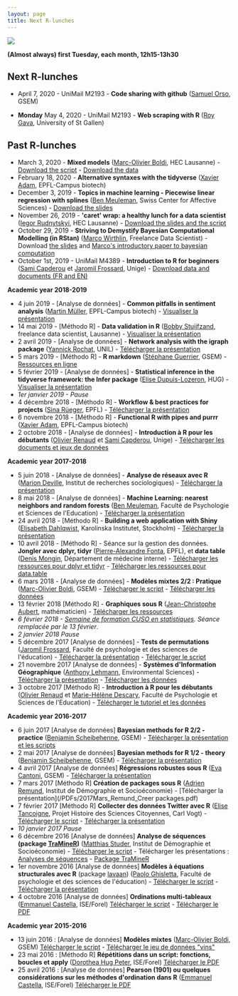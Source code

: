 ```yaml
---
layout: page
title: Next R-lunches
---
```

![](http://www.phdcomics.com/comics/archive/phd112107s.gif)

**(Almost always) first Tuesday, each month, 12h15-13h30**
  
## Next R-lunches

* April 7, 2020 - UniMail M2193 - **Code sharing with github** ([Samuel Orso](https://www.unige.ch/gsem/fr/recherche/instituts/rcs/equipe/fellows/samuel-orso/), GSEM)

* **Monday** May 4, 2020 - UniMail M2193 - **Web scraping with R** ([Roy Gava](https://www.alexandria.unisg.ch/persons/7745), University of St Gallen)

## Past R-lunches

* March 3, 2020 - **Mixed models** ([Marc-Olivier Boldi](https://www.linkedin.com/in/marc-olivier-boldi-7a39564/?originalSubdomain=ch), HEC Lausanne) - [Download the script](https://github.com/use-r-carlvogt/use-r-carlvogt.github.io/blob/master/PDFs/2020Mars_MOBoldi_HandsOn.html) - [Download the data](https://github.com/use-r-carlvogt/use-r-carlvogt.github.io/blob/master/PDFs/2020Mars_MOBoldi_data_lunchR.zip)
* February 18, 2020 - **Alternative syntaxes with the tidyverse** ([Xavier Adam](https://exts.epfl.ch/who-we-are/team), EPFL-Campus biotech)
* December 3, 2019 - **Topics in machine learning - Piecewise linear regression with splines** ([Ben Meuleman](https://www.unige.ch/cisa/members/meuleman-ben/), Swiss Center for Affective Sciences) - [Download the slides](https://github.com/use-r-carlvogt/use-r-carlvogt.github.io/blob/master/PDFs/2019December_BMeuleman_Rlunch_Splines.pdf)
* November 26, 2019 - **'caret' wrap: a healthy lunch for a data scientist** ([Iegor Rudnytskyi](https://irudnyts.github.io/about/), HEC Lausanne) - [Download the slides and the script](https://github.com/irudnyts/caret)
* October 29, 2019 - **Striving to Demystify Bayesian Computational Modelling (in RStan)** ([Marco Wirthlin](https://www.linkedin.com/in/mwirthlin/), Freelance Data Scientist) - Download [the slides](https://github.com/use-r-carlvogt/use-r-carlvogt.github.io/blob/master/PDFs/2019October_MWirthlin_UNIGE_R_Lunch_online_version.pdf) and [Marco's introductory paper to bayesian computation](https://github.com/use-r-carlvogt/use-r-carlvogt.github.io/blob/master/PDFs/2019October_MWirthlin_IntroBayesianComputation_Wirthlin.pdf)
* October 1st, 2019 - UniMail M4389 - **Introduction to R for beginners** ([Sami Capderou](https://www.unige.ch/fapse/mad/equipe/sami-capderou/) et [Jaromil Frossard](https://www.unige.ch/fapse/mad/equipe/frossard/), Unige) - [Download data and documents (FR and EN)](https://github.com/use-r-carlvogt/use-r-carlvogt.github.io/blob/master/PDFs/2019October_MaterialIntro_R_RStudio_Rlunch19.zip)

**Academic year 2018-2019**
* 4 juin 2019 - [Analyse de données] - **Common pitfalls in sentiment analysis** ([Martin Müller](https://people.epfl.ch/martin.muller), EPFL-Campus biotech) - [Visualiser la présentation](https://mar-muel.github.io/pitfalls_in_sentiment_analysis/index.html)
* 14 mai 2019 - [Méthodo R] - **Data validation in R** ([Bobby Stuijfzand](https://www.linkedin.com/in/bobby-stuijfzand-60863448/), freelance data scientist, Lausanne) - [Visualiser la présentation](https://bobbyglenns.github.io/190514-R-lunch-geneva/presentation_online.html)
* 2 avril 2019 - [Analyse de données] - **Network analysis with the igraph package** ([Yannick Rochat](https://applicationspub.unil.ch/interpub/noauth/php/Un/UnPers.php?PerNum=1063847&LanCode=37&menu=curri), UNIL) - [Télécharger la présentation](https://github.com/use-r-carlvogt/use-r-carlvogt.github.io/blob/master/PDFs/2019Avril_Rochat_igraph.pdf)
* 5 mars 2019 - [Méthodo R] - **R markdown** ([Stéphane Guerrier](https://stephaneguerrier.com/index.html), GSEM) - [Ressources en ligne](https://smac-group.github.io/ds/rmarkdown.html)
* 5 février 2019 - [Analyse de données] - **Statistical inference in the tidyverse framework: the Infer package** ([Elise Dupuis-Lozeron](https://www.hug-ge.ch/epidemiologie-clinique/elise-dupuis-lozeron-phd), HUG) - [Visualiser la présentation](https://github.com/use-r-carlvogt/use-r-carlvogt.github.io/blob/master/PDFs/2019Fevrier_EDupuisLozeron_R_lunch_Git/Infer_Pres.html)
* *1er janvier 2019 - Pause*
* 4 décembre 2018 - [Méthodo R] - **Workflow & best practices for projects** ([Sina Rüeger](https://sinarueeger.github.io/), EPFL) - [Télécharger la présentation](https://sinarueeger.github.io/20181204-r-lunchs-gva/#1)
* 6 novembre 2018 - [Méthodo R] - **Functional R with pipes and purrr** ([Xavier Adam](https://exts.epfl.ch/who-we-are/team), EPFL-Campus biotech)
* 2 octobre 2018 - [Analyse de données] - **Introduction à R pour les débutants** ([Olivier Renaud](https://www.unige.ch/fapse/mad/equipe/renaud/) et [Sami Capderou](https://www.unige.ch/fapse/mad/equipe/sami-capderou/), Unige) - [Télécharger les documents et jeux de données](https://github.com/use-r-carlvogt/use-r-carlvogt.github.io/blob/master/PDFs/2018Octobre_MaterialIntro_R_RStudio_Rlunch18.zip)

**Academic year 2017-2018**
* 5 juin 2018 - [Analyse de données] - **Analyse de réseaux avec R** ([Marion Deville](https://www.unige.ch/sciences-societe/socio/fr/mariondeville/),  Institut de recherches sociologiques) - [Télécharger la présentation](https://github.com/use-r-carlvogt/use-r-carlvogt.github.io/blob/master/PDFs/2018Juin_MDeville_intro_reseaux_spnet.pdf)
* 8 mai 2018 - [Analyse de données] - **Machine Learning: nearest neighbors and random forests** ([Ben Meuleman](https://www.researchgate.net/profile/Ben_Meuleman), Faculté de Psychologie et Sciences de l'Education) - [Télécharger la présentation](https://github.com/use-r-carlvogt/use-r-carlvogt.github.io/blob/master/PDFs/2018Mai_Meulemann_Intro_machine_learning.pdf)
* 24 avril 2018 - [Méthodo R] - **Building a web application with Shiny** ([Elisabeth Dahlqwist](https://wp.unil.ch/sgg/elisabeth-dahlqwist/), Karolinska Institutet, Stockholm) - [Télécharger la présentation](https://github.com/rladies/meetup-presentations_lausanne/tree/master/20180314_shiny)
* 10 avril 2018 - [Méthodo R] - Séance sur la gestion des données. **Jongler avec dplyr, tidyr** ([Pierre-Alexandre Fonta](http://ch.linkedin.com/in/pafonta), EPFL), et **data table** ([Denis Mongin](https://www.researchgate.net/profile/Denis_Mongin/info), Département de médecine interne) - [Télécharger les ressources pour dplyr et tidyr](https://github.com/pafonta/r-lunch-10-04-18) - [Télécharger les ressources pour data.table](https://github.com/use-r-carlvogt/use-r-carlvogt.github.io/blob/master/PDFs/2018Avril_Mongin_data_table.zip)
* 6 mars 2018 - [Analyse de données] - **Modèles mixtes 2/2 : Pratique** ([Marc-Olivier Boldi](https://www.unige.ch/gsem/rcs/members2/profs/marc/), GSEM) - [Télécharger le script](https://github.com/use-r-carlvogt/use-r-carlvogt.github.io/blob/master/PDFs/2018Mars_MOBoldi_HandsOn.html) - [Télécharger les données](https://github.com/use-r-carlvogt/use-r-carlvogt.github.io/blob/master/PDFs/2018Mars_MOBoldi_data.zip)
* 13 février 2018 [Méthodo R] - **Graphiques sous R** ([Jean-Christophe Aubert](https://www.linkedin.com/in/jean-christophe-aubert-7295453b/?ppe=1), mathématicien) - [Télécharger les ressources](https://github.com/use-r-carlvogt/use-r-carlvogt.github.io/blob/master/PDFs/2018Mars_JCAubert_ggplot.zip)
* *6 février 2018 - [Semaine de formation CUSO en statistiques](https://statistique.cuso.ch/index.php?id=2688&tx_displaycontroller[showUid]=3840). Séance remplacée par le 13 février*.
* *2 janvier 2018 Pause*
* 5 décembre 2017 [Analyse de données] - **Tests de permutations** ([Jaromil Frossard](https://www.unige.ch/fapse/mad/equipe/frossard/), Faculté de psychologie et des sciences de l'éducation) - [Télécharger la présentation](https://github.com/use-r-carlvogt/use-r-carlvogt.github.io/blob/master/PDFs/2017Decembre_Frossard_presentation_permuco.pdf) - [Télécharger le script](https://github.com/use-r-carlvogt/use-r-carlvogt.github.io/blob/master/PDFs/2017Decembre_Frossard_permuco.R)
* 21 novembre 2017 [Analyse de données] - **Systèmes d'Information Géographique** ([Anthony Lehmann](https://www.unige.ch/envirospace/people/lehmann/), Environmental Sciences) - [Télécharger la présentation](https://github.com/use-r-carlvogt/use-r-carlvogt.github.io/blob/master/PDFs/2017Novembre_Lehmann_Dejeuner-R-Geotatistics-with-R.pdf) - [Télécharger les données](https://github.com/use-r-carlvogt/use-r-carlvogt.github.io/blob/master/PDFs/2017Novembre_Lehmann_data.zip)
* 3 octobre 2017 [Méthodo R] - **Introduction à R pour les débutants** ([Olivier Renaud](https://www.unige.ch/fapse/mad/equipe/renaud/) et [Marie-Hélène Descary](https://www.unige.ch/fapse/mad/equipe/descary/), Faculté de Psychologie et Sciences de l'Education) - [Télécharger le tutoriel et les données](https://github.com/use-r-carlvogt/use-r-carlvogt.github.io/blob/master/PDFs/2017OctobreORenaudMHDescary_introductionR.zip)

**Academic year 2016-2017**
* 6 juin 2017 [Analyse de données] **Bayesian methods for R 2/2 - practice** ([Benjamin Scheibehenne](https://unige.ch/gsem/iom/members1/professors/scheibehenne-benjamin), GSEM) - [Télécharger la présentation et les scripts](https://github.com/use-r-carlvogt/use-r-carlvogt.github.io/blob/master/PDFs/2017Juin_Scheibehenne_Bayesian_methods_practice.zip)
* 2 mai 2017 [Analyse de données] **Bayesian methods for R 1/2 - theory** ([Benjamin Scheibehenne](https://unige.ch/gsem/iom/members1/professors/scheibehenne-benjamin), GSEM) - [Télécharger la présentation](/PDFs/2017Mai_Scheibehenne_Bayesian_methods.pdf)
* 4 avril 2017 [Analyse de données] **Régressions robustes sous R** ([Eva Cantoni](https://www.unige.ch/gsem/rcs/members2/profs/eva-cantoni/), GSEM) - [Télécharger la présentation](/PDFs/2017Avril_Cantoni_Rlunch.pdf)
* 7 mars 2017 [Méthodo R] **Création de packages sous R** ([Adrien Remund](https://www.unige.ch/sciences-societe/ideso/membres/remund/), Institut de Démographie et Socioéconomie) - [Télécharger la présentation](/PDFs/2017Mars_Remund_Creer packages.pdf)
* 7 février 2017 [Méthodo R] **Collecter des données Twitter avec R** ([Elise Tancoigne](http://citizensciences.net/elise-tancoigne/), Projet Histoire des Sciences Citoyennes, Carl Vogt) - [Télécharger le script](/PDFs/2017Fevrier_Tancoigne_Twitter.R) - [Télécharger la présentation](/PDFs/2017Fevrier_Tancoigne_Twitter.pdf)
* *10 janvier 2017 Pause*
* 6 décembre 2016 [Analyse de données] **Analyse de séquences (package [TraMineR](http://traminer.unige.ch/index.shtml))** ([Matthias Studer](https://www.unige.ch/sciences-societe/ideso/membres/matthias-studer), Institut de Démographie et Socioéconomie) - [Télécharger le script](/PDFs/2016Decembre_Studer_mvadexemple.R) - Télécharger les présentations : [Analyses de séquences](/PDFs/2016Decembre_Studer_Seq-Intro.pdf) - [Package TraMineR](/PDFs/2016Decembre_Studer_DejR-seqdef.pdf)
* 1er novembre 2016 [Analyse de données] **Modèles à équations structurales avec R** (package [lavaan](http://lavaan.ugent.be/index.html)) ([Paolo Ghisletta](http://www.unige.ch/fapse/mad/equipe/ghisletta/), Faculté de psychologie et des sciences de l'éducation) - [Télécharger le script](/PDFs/2016Novembre_Ghisletta_SEM_R_lavaan_script.pdf) - [Télécharger la présentation](/PDFs/2016Novembre_Ghisletta_SEM_R_lavaan.pdf)
* 4 octobre 2016 [Analyse de données] **Ordinations multi-tableaux** ([Emmanuel Castella](http://leba.unige.ch/team/ecastella/), ISE/Forel) [Télécharger le script](/PDFs/2016Octobre_ECastella_multiscript.R) - [Télécharger le PDF](/PDFs/2016Octobre_ECastella_MultiTabppt.pdf)

**Academic year 2015-2016**
* 13 juin 2016 : [Analyse de données] **Modèles mixtes** ([Marc-Olivier Boldi](https://www.unige.ch/gsem/rcs/members2/profs/marc/), GSEM) [Télécharger le script](/PDFs/2016Juin_MOBoldi_codeR.R) - [Télécharger le jeu de données "vins"](/PDFs/2016Juin_MOBoldi_Data1.csv)
* 23 mai 2016 : [Méthodo R] **Répétitions dans un script: fonctions, boucles et apply** ([Dorothea Hug Peter](http://leba.unige.ch/team/dhugpeter/), ISE/Forel) [Télécharger le PDF](/PDFs/2016Mai_DorHugPeter_handout_loops.pdf)
* 25 avril 2016 : [Analyse de données] **Pearson (1901) ou quelques considérations sur les méthodes d'ordination dans R** ([Emmanuel Castella](http://leba.unige.ch/team/ecastella/), ISE/Forel) [Télécharger le PDF](/PDFs/2016Avril_EmmCastella_RCLUB-ordination.pdf)

